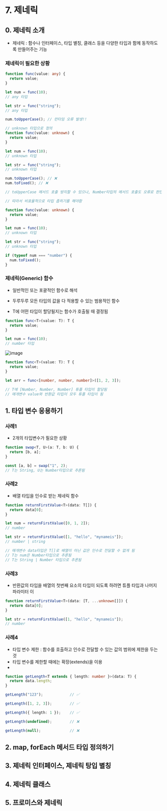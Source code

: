 # 7. 제네릭

## 0. 제네릭 소개
- 제네릭 : 함수나 인터페이스, 타입 별칭, 클래스 등을 다양한 타입과 함께 동작하도록 만들어주는 기능


### 제네릭이 필요한 상황
```typescript
function func(value: any) {
  return value;
}

let num = func(10);
// any 타입

let str = func("string");
// any 타입

num.toUpperCase(); // 런타임 오류 발생!!
```

```typescript
// unknown 타입으로 정의
function func(value: unknown) {
  return value;
}

let num = func(10);
// unknown 타입

let str = func("string");
// unknown 타입

num.toUpperCase(); // ❌
num.toFixed(); // ❌

// toUpperCase 메서드 호출 방지할 수 있으나, Number타입의 메서드 호출도 오류로 판단하게 됨
```

```typescript
// 따라서 비효율적으로 타입 좁히기를 해야함

function func(value: unknown) {
  return value;
}

let num = func(10);
// unknown 타입

let str = func("string");
// unknown 타입

if (typeof num === "number") {
  num.toFixed();
}
```

### 제네릭(Generic) 함수
- 일반적인 또는 포괄적인 함수로 해석
- 두루두루 모든 타입의 값을 다 적용할 수 있는 범용적인 함수

- T에 어떤 타입이 할당될지는 함수가 호출될 때 결정됨

```typescript
function func<T>(value: T): T {
  return value;
}

let num = func(10);
// number 타입
```

![image](https://github.com/devjjin/ts-study/assets/38846447/2def62c0-a1e0-40a8-835e-00f4c22092be)

```typescript
function func<T>(value: T): T {
  return value;
}

let arr = func<[number, number, number]>([1, 2, 3]);

// T에 [Number, Number, Number] 튜플 타입이 할당됨
// 매개변수 value와 반환값 타입이 모두 튜플 타입이 됨
```

## 1. 타입 변수 응용하기

### 사례1
- 2개의 타입변수가 필요한 상황
  
```typescript
function swap<T, U>(a: T, b: U) {
  return [b, a];
}

const [a, b] = swap("1", 2);
// T는 String, U는 Number타입으로 추론됨
```

### 사례2
-  배열 타입을 인수로 받는 제네릭 함수
```typescript
function returnFirstValue<T>(data: T[]) {
  return data[0];
}

let num = returnFirstValue([0, 1, 2]);
// number

let str = returnFirstValue([1, "hello", "mynameis"]);
// number | string

// 매개변수 data타입은 T[]로 배열이 아닌 값은 인수로 전달할 수 없게 됨
// T는 num은 Number타입으로 추론됨
// T는 String | Number 타입으로 추론됨
```

### 사례3
- 반환값의 타입을 배열의 첫번째 요소의 타입이 되도록 하려면 튜플 타입과 나머지 파라미터 이
```typescript
function returnFirstValue<T>(data: [T, ...unknown[]]) {
  return data[0];
}

let str = returnFirstValue([1, "hello", "mynameis"]);
// number
```

### 사례4
- 타입 변수 제한 : 함수를 호출하고 인수로 전달할 수 있는 값의 범위에 제한을 두는 것
- 타입 변수를 제한할 때에는 확장(extends)을 이용
- 
```typescript
function getLength<T extends { length: number }>(data: T) {
  return data.length;
}

getLength("123");            // ✅

getLength([1, 2, 3]);        // ✅

getLength({ length: 1 });    // ✅

getLength(undefined);        // ❌

getLength(null);             // ❌
```


## 2. map, forEach 메서드 타입 정의하기
## 3. 제네릭 인터페이스, 제네릭 탕입 별칭
## 4. 제네릭 클래스
## 5. 프로미스와 제네릭
